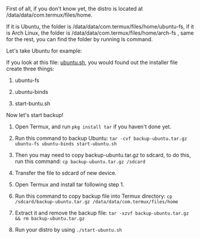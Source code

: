 First of all, if you don't know yet, the distro is located at /data/data/com.termux/files/home.

If it is Ubuntu, the folder is /data/data/com.termux/files/home/ubuntu-fs,  if it is Arch Linux, the folder is /data/data/com.termux/files/home/arch-fs , same for the rest, you can find the folder by running ls command.

Let's take Ubuntu for example:

If you look at this file: [ubuntu.sh](https://github.com/EXALAB/AnLinux-Resources/blob/master/Scripts/Installer/Ubuntu/ubuntu.sh), you would found out the installer file create three things:

1. ubuntu-fs

2. ubuntu-binds

3. start-buntu.sh

Now let's start backup!

1. Open Termux, and run `pkg install tar` if you haven't done yet.

2. Run this command to backup Ubuntu: `tar -cvf backup-ubuntu.tar.gz ubuntu-fs ubuntu-binds start-ubuntu.sh`

3. Then you may need to copy backup-ubuntu.tar.gz to sdcard, to do this, run this command: `cp backup-ubuntu.tar.gz /sdcard`

4. Transfer the file to sdcard of new device.

5. Open Termux and install tar following step 1.

6. Run this command to copy backup file into Termux directory: `cp /sdcard/backup-ubuntu.tar.gz /data/data/com.termux/files/home`

7. Extract it and remove the backup file: `tar -xzvf backup-ubuntu.tar.gz && rm backup-ubuntu.tar.gz`

8. Run your distro by using `./start-ubuntu.sh`